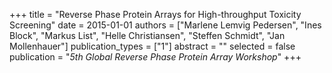 +++
title = "Reverse Phase Protein Arrays for High-throughput Toxicity Screening"
date = 2015-01-01
authors = ["Marlene Lemvig Pedersen", "Ines Block", "Markus List", "Helle Christiansen", "Steffen Schmidt", "Jan Mollenhauer"]
publication_types = ["1"]
abstract = ""
selected = false
publication = "*5th Global Reverse Phase Protein Array Workshop*"
+++

